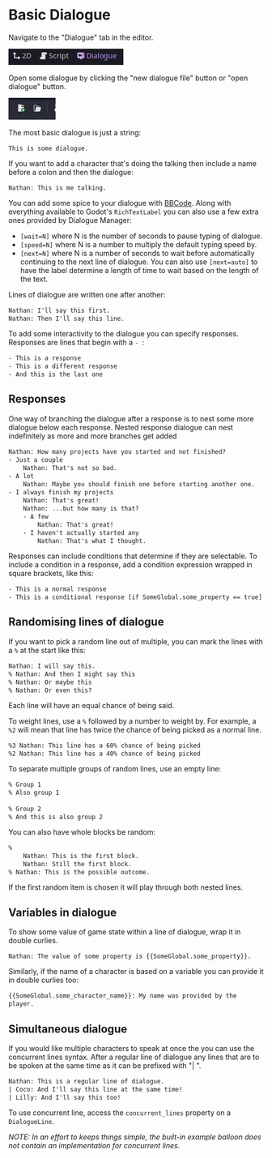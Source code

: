 # Basic Dialogue

Navigate to the "Dialogue" tab in the editor.

![Dialogue tab](media/dialogue-tab.jpg)

Open some dialogue by clicking the "new dialogue file" button or "open dialogue" button.

![New and Open buttons](media/new-open-buttons.jpg)

The most basic dialogue is just a string:

```
This is some dialogue.
```

If you want to add a character that's doing the talking then include a name before a colon and then the dialogue:

```
Nathan: This is me talking.
```

You can add some spice to your dialogue with [BBCode](https://docs.godotengine.org/en/stable/tutorials/ui/bbcode_in_richtextlabel.html#reference). Along with everything available to Godot's `RichTextLabel` you can also use a few extra ones provided by Dialogue Manager:

- `[wait=N]` where N is the number of seconds to pause typing of dialogue.
- `[speed=N]` where N is a number to multiply the default typing speed by.
- `[next=N]` where N is a number of seconds to wait before automatically continuing to the next line of dialogue. You can also use `[next=auto]` to have the label determine a length of time to wait based on the length of the text.

Lines of dialogue are written one after another:

```
Nathan: I'll say this first.
Nathan: Then I'll say this line.
```

To add some interactivity to the dialogue you can specify responses. Responses are lines that begin with a `- `:

```
- This is a response
- This is a different response
- And this is the last one
```

## Responses

One way of branching the dialogue after a response is to nest some more dialogue below each response. Nested response dialogue can nest indefinitely as more and more branches get added

```
Nathan: How many projects have you started and not finished?
- Just a couple
	Nathan: That's not so bad.
- A lot
	Nathan: Maybe you should finish one before starting another one.
- I always finish my projects
	Nathan: That's great!
	Nathan: ...but how many is that?
	- A few
		Nathan: That's great!
	- I haven't actually started any
		Nathan: That's what I thought.
```

Responses can include conditions that determine if they are selectable. To include a condition in a response, add a condition expression wrapped in square brackets, like this:

```
- This is a normal response
- This is a conditional response [if SomeGlobal.some_property == true]
```

## Randomising lines of dialogue

If you want to pick a random line out of multiple, you can mark the lines with a `%` at the start like this:

```
Nathan: I will say this.
% Nathan: And then I might say this
% Nathan: Or maybe this
% Nathan: Or even this?
```

Each line will have an equal chance of being said.

To weight lines, use a `%` followed by a number to weight by. For example, a `%2` will mean that line has twice the chance of being picked as a normal line.

```
%3 Nathan: This line has a 60% chance of being picked
%2 Nathan: This line has a 40% chance of being picked
```

To separate multiple groups of random lines, use an empty line:

```
% Group 1
% Also group 1

% Group 2
% And this is also group 2
```

You can also have whole blocks be random:

```
%
	Nathan: This is the first block.
	Nathan: Still the first block.
% Nathan: This is the possible outcome.
```

If the first random item is chosen it will play through both nested lines.

## Variables in dialogue

To show some value of game state within a line of dialogue, wrap it in double curlies.

```
Nathan: The value of some property is {{SomeGlobal.some_property}}.
```

Similarly, if the name of a character is based on a variable you can provide it in double curlies too:

```
{{SomeGlobal.some_character_name}}: My name was provided by the player.
```

## Simultaneous dialogue

If you would like multiple characters to speak at once the you can use the concurrent lines syntax. After a regular line of dialogue any lines that are to be spoken at the same time as it can be prefixed with "| ".

```
Nathan: This is a regular line of dialogue.
| Coco: And I'll say this line at the same time!
| Lilly: And I'll say this too!
```

To use concurrent line, access the `concurrent_lines` property on a `DialogueLine`.

_NOTE: In an effort to keeps things simple, the built-in example balloon does not contain an implementation for concurrent lines._
